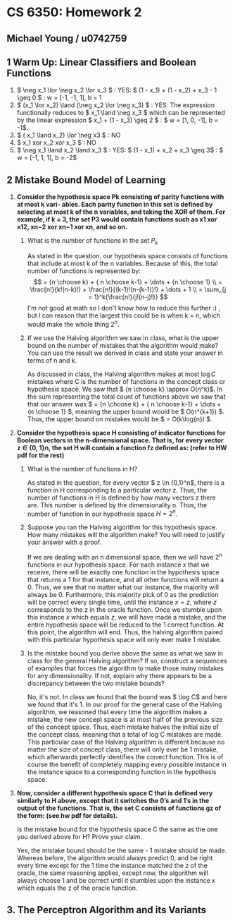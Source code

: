# CS 6350: Homework 2

## Michael Young / u0742759

## 1 Warm Up: Linear Classifiers and Boolean Functions

1. $ \neg x_1 \lor \neg x_2 \lor x_3 $ : YES: $ (1 - x_1) + (1 - x_2) + x_3 - 1 \geq 0 $ : w = [-1, -1, 1], b = 1
2. $ (x_1 \lor x_2) \land (\neg x_2 \lor \neg x_3) $ : YES: The expression functionally reduces to $ x_1 \land \neg x_3 $ which can be represented by the linear expression $ x_1 + (1 - x_3) \geq 2 $ : $ w = [1, 0, -1], b = -1$.
3. $ ( x_1 \land x_2) \lor \neg x3 $ : NO
4. $ x_1 xor x_2 xor x_3 $ : NO  
5. $ \neg x_1 \land x_2 \land x_3 $ : YES: $ (1 - x_1) + x_2 + x_3 \geq 3$ : $ w = [-1, 1, 1], b = -2$

## 2 Mistake Bound Model of Learning

1. **Consider the hypothesis space Pk consisting of parity functions with at most k vari- ables. Each parity function in this set is defined by selecting at most k of the n variables, and taking the XOR of them. For example, if k = 3, the set P3 would contain functions such as x1 xor x12, xn−2 xor xn−1 xor xn, and so on.**

   1. What is the number of functions in the set $P_k$

      As stated in the question, our hypothesis space consists of functions that include at most k of the n variables. Because of this, the total number of functions is represented by: 
      $$
      = {n \choose k} + { n \choose k-1} + \dots + {n \choose 1} \\
      = \frac{n!}{k!(n-k)!} + \frac{n!}{(k-1)!(n-(k-1))!} + \dots + 1 \\
      = \sum_{j = 1}^k{\frac{n!}{j!(n-j)!}}
      $$
      I'm not good at math so I don't know how to reduce this further :) , but I can reason that the largest this could be is when k = n, which would make the whole thing $2^n$.

   2. If we use the Halving algorithm we saw in class, what is the upper bound on the number of mistakes that the algorithm would make? You can use the result we derived in class and state your answer in terms of n and k.

      As discussed in class, the Halving algorithm makes at most $\log{C}$ mistakes where C is the number of functions in the concept class or hypothesis space. We saw that $ {n \choose k} \approx O(n^k)$. In the sum representing the total count of functions above we saw that that our answer was $ = {n \choose k} + { n \choose k-1} + \dots + {n \choose 1} $, meaning the upper bound would be $ O(n^{k+1}) $. Thus, the upper bound on mistakes would be $ = O(k\log{n}) $.

2. **Consider the hypothesis space H consisting of indicator functions for Boolean vectors in the n-dimensional space. That is, for every vector z ∈ {0, 1}n, the set H will contain a function fz defined as: (refer to HW pdf for the rest)**

   1. What is the number of functions in H?

      As stated in the question, for every vector $ z \in \{0,1\}^n$, there is a function in H corresponding to a particular vector z. Thus, the number of functions in H is defined by how many vectors z there are. This number is defined by the dimensionality n. Thus, the number of function in our hypothesis space $H = 2^n$.

   2. Suppose you ran the Halving algorithm for this hypothesis space. How many mistakes will the algorithm make?  You will need to justify your answer with a proof. 

      If we are dealing with an n dimensional space, then we will have $2^n$ functions in our hypothesis space. For each instance $x$ that we receive, there will be exactly one function in the hypothesis space that returns a 1 for that instance, and all other functions will return a 0. Thus, we see that no matter what our instance, the majority will always be 0. Furthermore, this majority pick of 0 as the prediction will be correct every single time, until the instance $x = z$, where $z$ corresponds to the z in the oracle function. Once we stumble upon this instance $x$ which equals $z$, we will have made a mistake, and the entire hypothesis space will be reduced to the 1 correct function. At this point, the algorithm will end. Thus, the halving algorithm paired with this particular hypothesis space will only ever make 1 mistake.

   3. Is the mistake bound you derive above the same as what we saw in class for the general Halving algorithm? If so, construct a sequences of examples that forces the algorithm to make those many mistakes for any dimensionality. If not, explain why there appears to be a discrepancy between the two mistake bounds?

      No, it's not. In class we found that the bound was $ \log C$ and here we found that it's 1. In our proof for the general case of the Halving algorithm, we reasoned that every time the algorithm makes a mistake, the new concept space is at most half of the previous size of the concept space. Thus, each mistake halves the initial size of the concept class, meaning that a total of log C mistakes are made. This particular case of the Halving algorithm is different because no matter the size of concept class, there will only ever be 1 mistake, which afterwards perfectly identifies the correct function. This is of course the benefit of completely mapping every possible instance in the instance space to a corresponding function in the hypothesis space.

3. **Now, consider a different hypothesis space C that is defined very similarly to H above, except that it switches the 0’s and 1’s in the output of the functions. That is, the set C consists of functions gz of the form: (see hw pdf for details).**

   Is the mistake bound for the hypothesis space C the same as the one you derived above for H? Prove your claim.

   Yes, the mistake bound should be the same - 1 mistake should be made. Whereas before, the algorithm would always predict 0, and be right every time except for the 1 time the instance matched the z of the oracle, the same reasoning applies, except now, the algorithm will always choose 1 and be correct until it stumbles upon the instance x which equals the z of the oracle function. 

## 3. The Perceptron Algorithm and its Variants





